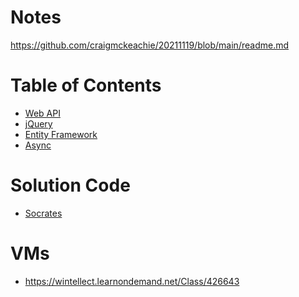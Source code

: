 # Notes

https://github.com/craigmckeachie/20211119/blob/main/readme.md

# Table of Contents

- [Web API](WebAPI.md)
- [jQuery](jQuery.md)
- [Entity Framework](EntityFramework.md)
- [Async](Async.md)
<!-- - [CSS](CSS.md)
- [JavaScript](JavaScript.md) -->

# Solution Code

- [Socrates](https://github.com/craigmckeachie/Socrates)

# VMs

- https://wintellect.learnondemand.net/Class/426643
<!-- - Microsoft Account
craigdmckeachie@gmail.com -->
